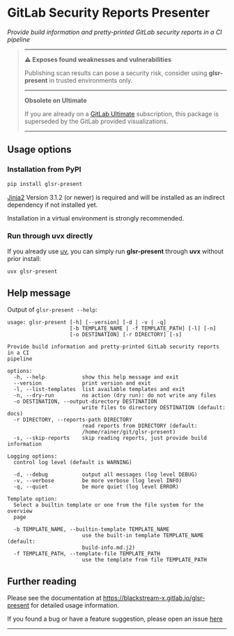# GitLab Security Reports Presenter

_Provide build information and pretty-printed GitLab security reports in a CI pipeline_

> * * *
> **⚠ Exposes found weaknesses and vulnerabilities**
>
> Publishing scan results can pose a security risk,
> consider using **glsr-present** in trusted environments only.
> * * *
> **Obsolete on Ultimate**
>
> If you are already on a [GitLab Ultimate] subscription,
> this package is superseded by the GitLab provided visualizations.
> * * *



## Usage options

### Installation from PyPI

``` bash
pip install glsr-present
```

[Jinja2] Version 3.1.2 (or newer) is required
 and will be installed as an indirect dependency if not installed yet.

Installation in a virtual environment is strongly recommended.


### Run through uvx directly

If you already use [uv], you can simply run **glsr-present**
through **uvx** without prior install:

``` bash
uvx glsr-present
```


## Help message

Output of `glsr-present --help`:

``` text
usage: glsr-present [-h] [--version] [-d | -v | -q]
                    [-b TEMPLATE_NAME | -f TEMPLATE_PATH] [-l] [-n]
                    [-o DESTINATION] [-r DIRECTORY] [-s]

Provide build information and pretty-printed GitLab security reports in a CI
pipeline

options:
  -h, --help            show this help message and exit
  --version             print version and exit
  -l, --list-templates  list available templates and exit
  -n, --dry-run         no action (dry run): do not write any files
  -o DESTINATION, --output-directory DESTINATION
                        write files to directory DESTINATION (default: docs)
  -r DIRECTORY, --reports-path DIRECTORY
                        read reports from DIRECTORY (default:
                        /home/rainer/git/glsr-present)
  -s, --skip-reports    skip reading reports, just provide build information

Logging options:
  control log level (default is WARNING)

  -d, --debug           output all messages (log level DEBUG)
  -v, --verbose         be more verbose (log level INFO)
  -q, --quiet           be more quiet (log level ERROR)

Template option:
  Select a builtin template or one from the file system for the overview
  page

  -b TEMPLATE_NAME, --builtin-template TEMPLATE_NAME
                        use the built-in template TEMPLATE_NAME (default:
                        build-info.md.j2)
  -f TEMPLATE_PATH, --template-file TEMPLATE_PATH
                        use the template from file TEMPLATE_PATH
```


## Further reading

Please see the documentation at <https://blackstream-x.gitlab.io/glsr-present>
for detailed usage information.

If you found a bug or have a feature suggestion,
please open an issue [here](https://gitlab.com/blackstream-x/glsr-present/-/issues)


* * *
[GitLab Ultimate]: https://about.gitlab.com/pricing/ultimate/
[Jinja2]: https://pypi.org/project/Jinja2/
[uv]: https://docs.astral.sh/uv/
